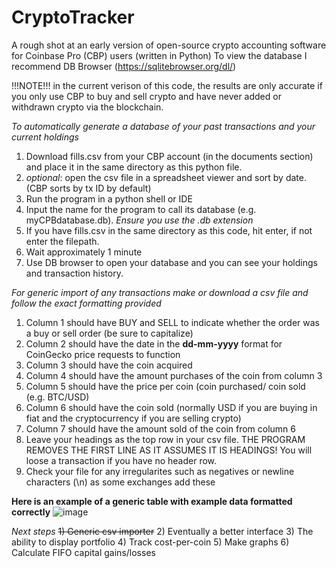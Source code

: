 # CryptoTracker
A rough shot at an early version of open-source crypto accounting software for Coinbase Pro (CBP) users (written in Python)
To view the database I recommend DB Browser (https://sqlitebrowser.org/dl/)

!!!NOTE!!! in the current verison of this code, the results are only accurate if you only use CBP to buy and
sell crypto and have never added or withdrawn crypto via the blockchain.

*To automatically generate a database of your past transactions and your current holdings*

1) Download fills.csv from your CBP account (in the documents section) and place it in the same directory as this python file.
2) *optional*: open the csv file in a spreadsheet viewer and sort by date. (CBP sorts by tx ID by default)
3) Run the program in a python shell or IDE
4) Input the name for the program to call its database (e.g. myCPBdatabase.db). *Ensure you use the .db extension*
5) If you have fills.csv in the same directory as this code, hit enter, if not enter the filepath.
6) Wait approximately 1 minute
7) Use DB browser to open your database and you can see your holdings and transaction history.

*For generic import of any transactions make or download a csv file and follow the exact formatting provided*
1) Column 1 should have BUY and SELL to indicate whether the order was a buy or sell order (be sure to capitalize)
2) Column 2 should have the date in the **dd-mm-yyyy** format for CoinGecko price requests to function
3) Column 3 should have the coin acquired
4) Column 4 should have the amount purchases of the coin from column 3
5) Column 5 should have the price per coin (coin purchased/ coin sold (e.g. BTC/USD) 
6) Column 6 should have the coin sold (normally USD if you are buying in fiat and the cryptocurrency if you are selling crypto)
7) Column 7 should have the amount sold of the coin from column 6
8) Leave your headings as the top row in your csv file. THE PROGRAM REMOVES THE FIRST LINE AS IT ASSUMES IT IS HEADINGS! You will loose a transaction if you have no header row.
9) Check your file for any irregularites such as negatives or newline characters (\n) as some exchanges add these

**Here is an example of a generic table with example data formatted correctly**
![image](https://user-images.githubusercontent.com/38738303/110361974-50e0c900-8006-11eb-828f-07781c3aceb1.png)


*Next steps*
~~1) Generic csv importer~~
2) Eventually a better interface
3) The ability to display portfolio
4) Track cost-per-coin
5) Make graphs
6) Calculate FIFO capital gains/losses
